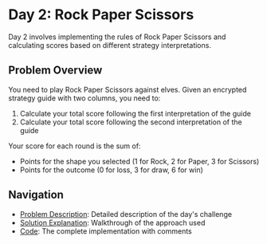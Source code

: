 # Day 2: Rock Paper Scissors

Day 2 involves implementing the rules of Rock Paper Scissors and calculating scores based on different strategy interpretations.

## Problem Overview

You need to play Rock Paper Scissors against elves. Given an encrypted strategy guide with two columns, you need to:

1. Calculate your total score following the first interpretation of the guide
2. Calculate your total score following the second interpretation of the guide

Your score for each round is the sum of:
- Points for the shape you selected (1 for Rock, 2 for Paper, 3 for Scissors)
- Points for the outcome (0 for loss, 3 for draw, 6 for win)

## Navigation

- [Problem Description](./problem.md): Detailed description of the day's challenge
- [Solution Explanation](./solution.md): Walkthrough of the approach used
- [Code](./code.md): The complete implementation with comments